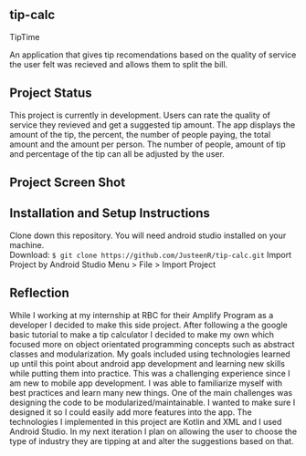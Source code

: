 ## tip-calc

TipTime

An application that gives tip recomendations based on the quality of service the user felt was recieved and allows them to split the bill.

## Project Status

This project is currently in development. Users can rate the quality of service they revieved and get a suggested tip amount. The app displays the amount of the tip, the percent, the number of people paying, the total amount and the amount per person.
The number of people, amount of tip and percentage of the tip can all be adjusted by the user.

## Project Screen Shot



## Installation and Setup Instructions

Clone down this repository. You will need android studio installed on your machine.  
Download:
`$ git clone https://github.com/JusteenR/tip-calc.git`
Import Project by Android Studio Menu > File > Import Project


## Reflection

While I working at my internship at RBC for their Amplify Program as a developer I decided to make this side project. After following a the google basic tutorial to make a tip calculator I decided to make my own which focused more on object orientated programming concepts such as abstract classes and modularization.
My goals included using technologies learned up until this point about android app development and learning new skills while putting them into practice. This was a challenging experience since I am new to mobile app development. I was able to familiarize myself with best practices and learn many new things.
One of the main challenges was designing the code to be modularized/maintainable. I wanted to make sure I designed it so I could easily add more features into the app.
The technologies I implemented in this project are Kotlin and XML and I used Android Studio. In my next iteration I plan on allowing the user to choose the type of industry they are tipping at and alter the suggestions based on that.
